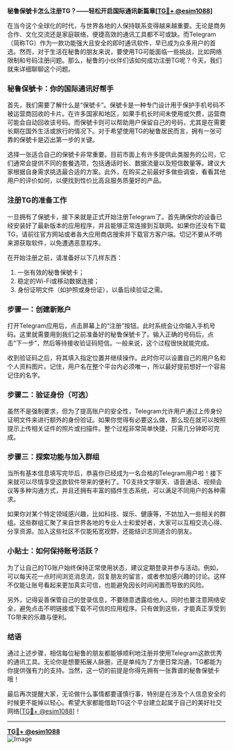 **秘鲁保號卡怎么注册TG？——轻松开启国际通讯新篇章[[TG💪+ @esim1088](https://t.me/s/esim1088)]**

在当今这个全球化的时代，与世界各地的人保持联系变得越来越重要。无论是商务合作、文化交流还是家庭联络，便捷高效的通讯工具都不可或缺。而Telegram（简称TG）作为一款功能强大且安全的即时通讯软件，早已成为众多用户的首选。然而，对于生活在秘鲁的朋友来说，要使用TG可能面临一些挑战，比如网络限制和号码注册问题。那么，秘鲁的小伙伴们该如何成功注册TG呢？今天，我们就来详细聊聊这个问题。

### 秘鲁保號卡：你的国际通讯好帮手

首先，我们需要了解什么是“保號卡”。保號卡是一种专门设计用于保护手机号码不被运营商回收的卡片。在许多国家和地区，如果手机长时间未使用或欠费，运营商可能会自动回收该号码。而保號卡则可以帮助用户保留自己的号码，尤其是在需要长期在国外生活或旅行的情况下。对于希望使用TG的秘鲁居民而言，拥有一张可靠的保號卡是迈出第一步的关键。

选择一张适合自己的保號卡非常重要。目前市面上有许多提供此类服务的公司，它们通常会提供不同的套餐选项，包括通话时长、数据流量以及短信数量等。建议大家根据自身需求挑选最合适的方案。此外，在购买之前最好多做些调查，看看其他用户的评价如何，以便找到性价比高且服务质量好的产品。

### 注册TG的准备工作

一旦拥有了保號卡，接下来就是正式开始注册Telegram了。首先确保你的设备已经安装好了最新版本的应用程序，并且能够正常连接到互联网。如果你还没有下载TG，请前往官方网站或者各大应用商店搜索并下载官方客户端。切记不要从不明来源获取软件，以免遭遇恶意程序。

在开始注册之前，请准备好以下几样东西：
1. 一张有效的秘鲁保號卡；
2. 稳定的Wi-Fi或移动数据连接；
3. 身份证明文件（如护照或身份证），以备后续验证之需。

### 步骤一：创建新账户

打开Telegram应用后，点击屏幕上的“注册”按钮。此时系统会让你输入手机号码。这里就需要用到我们之前准备好的秘鲁保號卡了。输入正确的号码后，点击“下一步”，然后等待接收验证码短信。一般来说，这个过程很快就能完成。

收到验证码之后，将其填入指定位置并继续操作。此时你可以设置自己的用户名和个人资料图片。记住，用户名在整个平台内必须唯一，所以最好提前想好一个容易记住的名字。

### 步骤二：验证身份（可选）

虽然不是强制要求，但为了提高账户的安全性，Telegram允许用户通过上传身份证明文件来进行额外的身份验证。如果你觉得有必要这么做，那么现在就可以按照提示上传相关证件的照片或扫描件。整个过程非常简单快捷，只需几分钟即可完成。

### 步骤三：探索功能与加入群组

当所有基本信息填写完毕后，恭喜你已经成为一名合格的Telegram用户啦！接下来就可以尽情享受这款软件带来的便利了。TG支持文字聊天、语音通话、视频会议等多种沟通方式，并且还拥有丰富的插件生态系统，可以满足不同用户的各种需求。

如果你对某个特定领域感兴趣，比如科技、娱乐、健康等，不妨加入一些相关的群组。这些群组汇聚了来自世界各地的专业人士和爱好者，大家可以互相交流心得、分享资源。加入这些社区不仅能拓宽视野，还能结识志同道合的朋友。

### 小贴士：如何保持账号活跃？

为了让自己的TG账户始终保持正常使用状态，建议定期登录并参与活动。例如，可以每天花一点时间浏览消息流，回复朋友的留言，或者参加感兴趣的讨论。这样不仅能让账号看起来更加真实可信，也能避免因长时间闲置而导致的风险。

另外，记得妥善保管自己的登录信息，不要随意透露给他人。同时也要注意网络安全，避免点击不明链接或下载不可信的应用程序。只有做到这些，才能真正享受到TG带来的乐趣与便利。

### 结语

通过上述步骤，相信每位秘鲁的朋友都能够顺利地注册并使用Telegram这款优秀的通讯工具。无论你是想要拓展人脉圈，还是单纯为了方便日常沟通，TG都能为你提供强有力的支持。当然，这一切的前提是你得先拥有一张靠谱的秘魯保號卡哦！

最后再次提醒大家，无论做什么事情都要谨慎行事，特别是在涉及个人信息安全的时候更不能掉以轻心。希望大家都能借助TG这个平台建立起属于自己的美好社交网络[[TG💪+ @esim1088](https://t.me/s/esim1088)]！

---

**[TG💪+ @esim1088](https://t.me/s/esim1088)**  
![Image](https://i.postimg.cc/4NQfJmqS/Snipaste-2025-05-13-00-14-12.png)